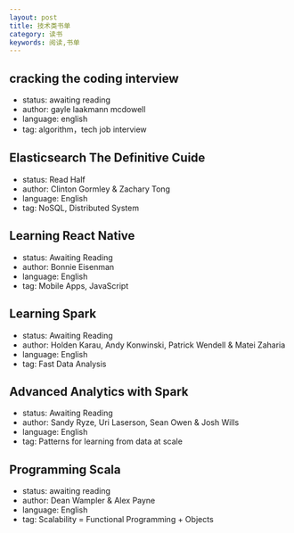 ```yaml
---
layout: post
title: 技术类书单
category: 读书
keywords: 阅读,书单
---
```


## cracking the coding interview

- status: awaiting reading
- author: gayle laakmann mcdowell
- language: english
- tag: algorithm，tech job interview

## Elasticsearch The Definitive Cuide

- status: Read Half
- author: Clinton Gormley & Zachary Tong
- language: English
- tag: NoSQL, Distributed System

## Learning React Native

- status: Awaiting Reading
- author: Bonnie Eisenman
- language: English
- tag: Mobile Apps, JavaScript

## Learning Spark

- status: Awaiting Reading
- author: Holden Karau, Andy Konwinski, Patrick Wendell & Matei Zaharia
- language: English
- tag: Fast Data Analysis

## Advanced Analytics with Spark

- status: Awaiting Reading
- author: Sandy Ryze, Uri Laserson, Sean Owen & Josh Wills
- language: English
- tag: Patterns for learning from data at scale

## Programming Scala

- status: awaiting reading
- author: Dean Wampler & Alex Payne
- language: English
- tag: Scalability = Functional Programming + Objects

